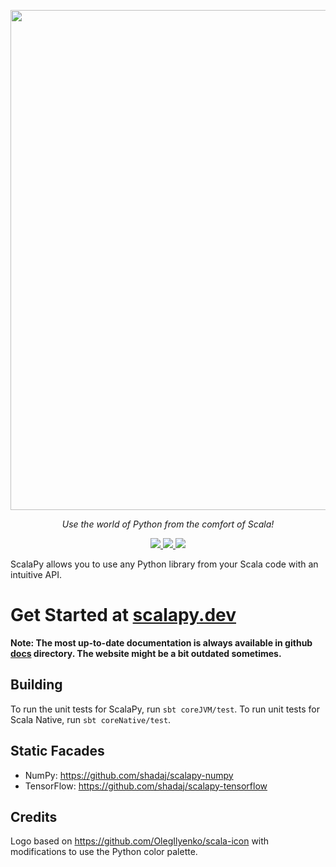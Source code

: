 <p align="center"><img width="800" src="https://github.com/scalapy/scalapy/raw/main/logo.png"/></p>
<p align="center"><i>Use the world of Python from the comfort of Scala!</i></p>
<p align="center">
  <a href="https://github.com/scalapy/scalapy/actions/workflows/sbt.yml">
    <img src="https://github.com/scalapy/scalapy/actions/workflows/sbt.yml/badge.svg"/>
  </a>
    <a href="https://maven-central-latest.netlify.com/.netlify/functions/latest-link?org=dev.scalapy&name=scalapy-core_2.12&format=libraryDependencies%20%2B%3D%20%22dev.scalapy%22%20%25%25%20%22scalapy-core%22%20%25%20%22VERSION%22">
    <img src="https://maven-central-latest.netlify.com/.netlify/functions/latest-link?org=dev.scalapy&name=scalapy-core_2.12&formatRedirect=https%3A%2F%2Fimg.shields.io%2Fbadge%2Fmaven--central-VERSIONDOUBLEDASHED-orange.svg"/>
  </a>
  <a href="https://gitter.im/shadaj/scalapy?utm_source=badge&utm_medium=badge&utm_campaign=pr-badge">
    <img src="https://badges.gitter.im/shadaj/scalapy.svg"/>
  </a>
</p>

ScalaPy allows you to use any Python library from your Scala code with an intuitive API.

# Get Started at [scalapy.dev](https://scalapy.dev)

**Note: The most up-to-date documentation is always available in github [docs](https://github.com/scalapy/scalapy/tree/main/docs) directory. The website might be a bit outdated sometimes.**

## Building
To run the unit tests for ScalaPy, run `sbt coreJVM/test`. To run unit tests for Scala Native, run `sbt coreNative/test`.

## Static Facades
+ NumPy: https://github.com/shadaj/scalapy-numpy
+ TensorFlow: https://github.com/shadaj/scalapy-tensorflow

## Credits
Logo based on https://github.com/OlegIlyenko/scala-icon with modifications to use the Python color palette.
